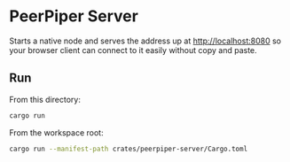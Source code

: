 # PeerPiper Server

Starts a native node and serves the address up at [http://localhost:8080](http://localhost:8080) so your browser client can connect to it easily without copy and paste.

## Run

From this directory:

```bash
cargo run
```

From the workspace root:

```bash
cargo run --manifest-path crates/peerpiper-server/Cargo.toml
```
